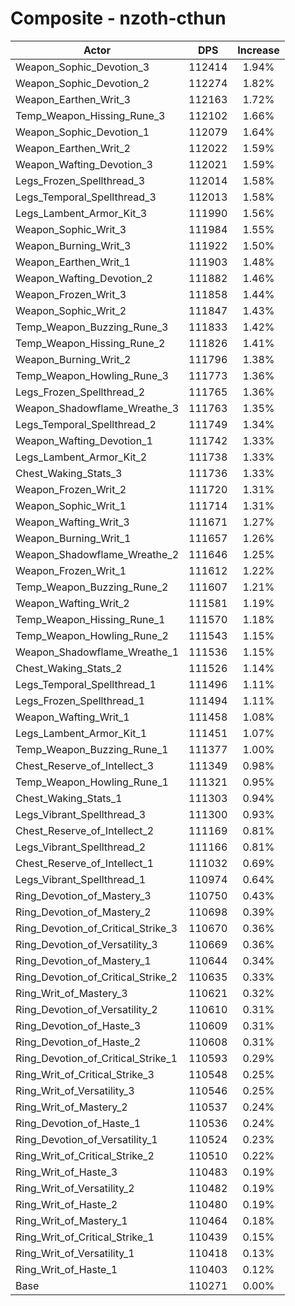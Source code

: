# Composite - nzoth-cthun
| Actor | DPS | Increase |
|---|:---:|:---:|
|Weapon_Sophic_Devotion_3|112414|1.94%|
|Weapon_Sophic_Devotion_2|112274|1.82%|
|Weapon_Earthen_Writ_3|112163|1.72%|
|Temp_Weapon_Hissing_Rune_3|112102|1.66%|
|Weapon_Sophic_Devotion_1|112079|1.64%|
|Weapon_Earthen_Writ_2|112022|1.59%|
|Weapon_Wafting_Devotion_3|112021|1.59%|
|Legs_Frozen_Spellthread_3|112014|1.58%|
|Legs_Temporal_Spellthread_3|112013|1.58%|
|Legs_Lambent_Armor_Kit_3|111990|1.56%|
|Weapon_Sophic_Writ_3|111984|1.55%|
|Weapon_Burning_Writ_3|111922|1.50%|
|Weapon_Earthen_Writ_1|111903|1.48%|
|Weapon_Wafting_Devotion_2|111882|1.46%|
|Weapon_Frozen_Writ_3|111858|1.44%|
|Weapon_Sophic_Writ_2|111847|1.43%|
|Temp_Weapon_Buzzing_Rune_3|111833|1.42%|
|Temp_Weapon_Hissing_Rune_2|111826|1.41%|
|Weapon_Burning_Writ_2|111796|1.38%|
|Temp_Weapon_Howling_Rune_3|111773|1.36%|
|Legs_Frozen_Spellthread_2|111765|1.36%|
|Weapon_Shadowflame_Wreathe_3|111763|1.35%|
|Legs_Temporal_Spellthread_2|111749|1.34%|
|Weapon_Wafting_Devotion_1|111742|1.33%|
|Legs_Lambent_Armor_Kit_2|111738|1.33%|
|Chest_Waking_Stats_3|111736|1.33%|
|Weapon_Frozen_Writ_2|111720|1.31%|
|Weapon_Sophic_Writ_1|111714|1.31%|
|Weapon_Wafting_Writ_3|111671|1.27%|
|Weapon_Burning_Writ_1|111657|1.26%|
|Weapon_Shadowflame_Wreathe_2|111646|1.25%|
|Weapon_Frozen_Writ_1|111612|1.22%|
|Temp_Weapon_Buzzing_Rune_2|111607|1.21%|
|Weapon_Wafting_Writ_2|111581|1.19%|
|Temp_Weapon_Hissing_Rune_1|111570|1.18%|
|Temp_Weapon_Howling_Rune_2|111543|1.15%|
|Weapon_Shadowflame_Wreathe_1|111536|1.15%|
|Chest_Waking_Stats_2|111526|1.14%|
|Legs_Temporal_Spellthread_1|111496|1.11%|
|Legs_Frozen_Spellthread_1|111494|1.11%|
|Weapon_Wafting_Writ_1|111458|1.08%|
|Legs_Lambent_Armor_Kit_1|111451|1.07%|
|Temp_Weapon_Buzzing_Rune_1|111377|1.00%|
|Chest_Reserve_of_Intellect_3|111349|0.98%|
|Temp_Weapon_Howling_Rune_1|111321|0.95%|
|Chest_Waking_Stats_1|111303|0.94%|
|Legs_Vibrant_Spellthread_3|111300|0.93%|
|Chest_Reserve_of_Intellect_2|111169|0.81%|
|Legs_Vibrant_Spellthread_2|111166|0.81%|
|Chest_Reserve_of_Intellect_1|111032|0.69%|
|Legs_Vibrant_Spellthread_1|110974|0.64%|
|Ring_Devotion_of_Mastery_3|110750|0.43%|
|Ring_Devotion_of_Mastery_2|110698|0.39%|
|Ring_Devotion_of_Critical_Strike_3|110670|0.36%|
|Ring_Devotion_of_Versatility_3|110669|0.36%|
|Ring_Devotion_of_Mastery_1|110644|0.34%|
|Ring_Devotion_of_Critical_Strike_2|110635|0.33%|
|Ring_Writ_of_Mastery_3|110621|0.32%|
|Ring_Devotion_of_Versatility_2|110610|0.31%|
|Ring_Devotion_of_Haste_3|110609|0.31%|
|Ring_Devotion_of_Haste_2|110608|0.31%|
|Ring_Devotion_of_Critical_Strike_1|110593|0.29%|
|Ring_Writ_of_Critical_Strike_3|110548|0.25%|
|Ring_Writ_of_Versatility_3|110546|0.25%|
|Ring_Writ_of_Mastery_2|110537|0.24%|
|Ring_Devotion_of_Haste_1|110536|0.24%|
|Ring_Devotion_of_Versatility_1|110524|0.23%|
|Ring_Writ_of_Critical_Strike_2|110510|0.22%|
|Ring_Writ_of_Haste_3|110483|0.19%|
|Ring_Writ_of_Versatility_2|110482|0.19%|
|Ring_Writ_of_Haste_2|110480|0.19%|
|Ring_Writ_of_Mastery_1|110464|0.18%|
|Ring_Writ_of_Critical_Strike_1|110439|0.15%|
|Ring_Writ_of_Versatility_1|110418|0.13%|
|Ring_Writ_of_Haste_1|110403|0.12%|
|Base|110271|0.00%|
